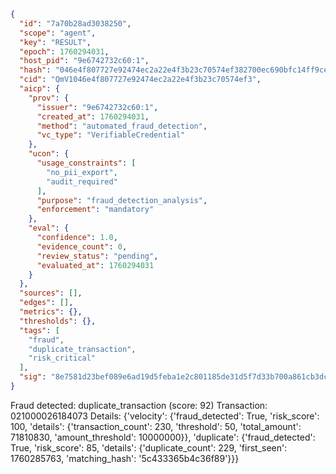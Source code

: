 ```json
{
  "id": "7a70b28ad3038250",
  "scope": "agent",
  "key": "RESULT",
  "epoch": 1760294031,
  "host_pid": "9e6742732c60:1",
  "hash": "046e4f807727e92474ec2a22e4f3b23c70574ef382700ec690bfc14ff9ce2594",
  "cid": "QmV1046e4f807727e92474ec2a22e4f3b23c70574ef3",
  "aicp": {
    "prov": {
      "issuer": "9e6742732c60:1",
      "created_at": 1760294031,
      "method": "automated_fraud_detection",
      "vc_type": "VerifiableCredential"
    },
    "ucon": {
      "usage_constraints": [
        "no_pii_export",
        "audit_required"
      ],
      "purpose": "fraud_detection_analysis",
      "enforcement": "mandatory"
    },
    "eval": {
      "confidence": 1.0,
      "evidence_count": 0,
      "review_status": "pending",
      "evaluated_at": 1760294031
    }
  },
  "sources": [],
  "edges": [],
  "metrics": {},
  "thresholds": {},
  "tags": [
    "fraud",
    "duplicate_transaction",
    "risk_critical"
  ],
  "sig": "8e7581d23bef089e6ad19d5feba1e2c801185de31d5f7d33b700a861cb3dce66"
}
```

Fraud detected: duplicate_transaction (score: 92)
Transaction: 021000026184073
Details: {'velocity': {'fraud_detected': True, 'risk_score': 100, 'details': {'transaction_count': 230, 'threshold': 50, 'total_amount': 71810830, 'amount_threshold': 10000000}}, 'duplicate': {'fraud_detected': True, 'risk_score': 85, 'details': {'duplicate_count': 229, 'first_seen': 1760285763, 'matching_hash': '5c433365b4c36f89'}}}